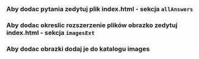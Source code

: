### Aby dodac pytania zedytuj plik index.html - sekcja `allAnswers`
### Aby dodac okreslic rozszerzenie plików obrazko zedytuj index.html - sekcja `imagesExt`
### Aby dodac obrazki dodaj je do katalogu images


